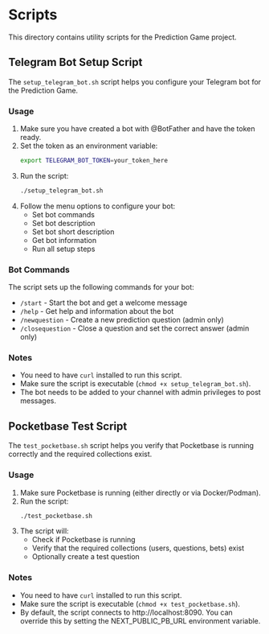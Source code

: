 # Scripts

This directory contains utility scripts for the Prediction Game project.

## Telegram Bot Setup Script

The `setup_telegram_bot.sh` script helps you configure your Telegram bot for the Prediction Game.

### Usage

1. Make sure you have created a bot with @BotFather and have the token ready.
2. Set the token as an environment variable:
   ```bash
   export TELEGRAM_BOT_TOKEN=your_token_here
   ```
3. Run the script:
   ```bash
   ./setup_telegram_bot.sh
   ```
4. Follow the menu options to configure your bot:
   - Set bot commands
   - Set bot description
   - Set bot short description
   - Get bot information
   - Run all setup steps

### Bot Commands

The script sets up the following commands for your bot:

- `/start` - Start the bot and get a welcome message
- `/help` - Get help and information about the bot
- `/newquestion` - Create a new prediction question (admin only)
- `/closequestion` - Close a question and set the correct answer (admin only)

### Notes

- You need to have `curl` installed to run this script.
- Make sure the script is executable (`chmod +x setup_telegram_bot.sh`).
- The bot needs to be added to your channel with admin privileges to post messages.

## Pocketbase Test Script

The `test_pocketbase.sh` script helps you verify that Pocketbase is running correctly and the required collections exist.

### Usage

1. Make sure Pocketbase is running (either directly or via Docker/Podman).
2. Run the script:
   ```bash
   ./test_pocketbase.sh
   ```
3. The script will:
   - Check if Pocketbase is running
   - Verify that the required collections (users, questions, bets) exist
   - Optionally create a test question

### Notes

- You need to have `curl` installed to run this script.
- Make sure the script is executable (`chmod +x test_pocketbase.sh`).
- By default, the script connects to http://localhost:8090. You can override this by setting the NEXT_PUBLIC_PB_URL environment variable.
